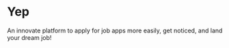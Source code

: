 # Yep
An innovate platform to apply for job apps more easily, get noticed, and land your dream job!
